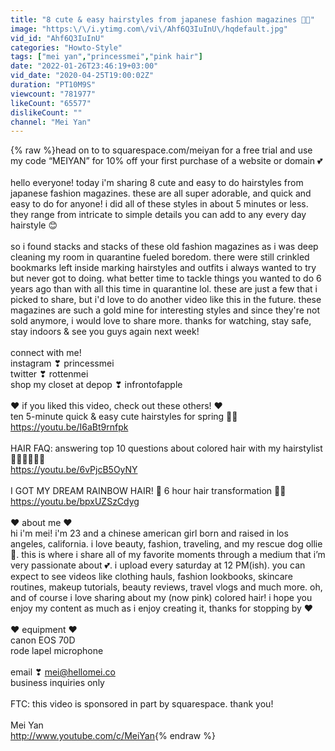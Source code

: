```yaml
---
title: "8 cute & easy hairstyles from japanese fashion magazines 🌸💕"
image: "https:\/\/i.ytimg.com\/vi\/Ahf6Q3IuInU\/hqdefault.jpg"
vid_id: "Ahf6Q3IuInU"
categories: "Howto-Style"
tags: ["mei yan","princessmei","pink hair"]
date: "2022-01-26T23:46:19+03:00"
vid_date: "2020-04-25T19:00:02Z"
duration: "PT10M9S"
viewcount: "781977"
likeCount: "65577"
dislikeCount: ""
channel: "Mei Yan"
---
```

{% raw %}head on to to squarespace.com/meiyan for a free trial and use my code “MEIYAN” for 10% off your first purchase of a website or domain 💕<br /><br />hello everyone! today i'm sharing 8 cute and easy to do hairstyles from japanese fashion magazines. these are all super adorable, and quick and easy to do for anyone! i did all of these styles in about 5 minutes or less. they range from intricate to simple details you can add to any every day hairstyle 😊<br /><br />so i found stacks and stacks of these old fashion magazines as i was deep cleaning my room in quarantine fueled boredom. there were still crinkled bookmarks left inside marking hairstyles and outfits i always wanted to try but never got to doing. what better time to tackle things you wanted to do 6 years ago than with all this time in quarantine lol. these are just a few that i picked to share, but i'd love to do another video like this in the future. these magazines are such a gold mine for interesting styles and since they're not sold anymore, i would love to share more. thanks for watching, stay safe, stay indoors &amp; see you guys again next week! <br /><br />connect with me! <br />instagram ❣ princessmei <br />twitter ❣ rottenmei <br />shop my closet at depop ❣ infrontofapple<br /><br />❤ if you liked this video, check out these others! ❤<br />ten 5-minute quick &amp; easy cute hairstyles for spring 🌸💕<br /><a rel="nofollow" target="blank" href="https://youtu.be/I6aBt9rnfpk">https://youtu.be/I6aBt9rnfpk</a><br /><br />HAIR FAQ: answering top 10 questions about colored hair with my hairstylist 💇🏻‍♀️💆🏻‍♀️<br /><a rel="nofollow" target="blank" href="https://youtu.be/6vPjcB5OyNY">https://youtu.be/6vPjcB5OyNY</a><br /><br />I GOT MY DREAM RAINBOW HAIR! 🌈 6 hour hair transformation 🎀💕<br /><a rel="nofollow" target="blank" href="https://youtu.be/bpxUZSzCdyg">https://youtu.be/bpxUZSzCdyg</a> <br /><br />❤ about me ❤<br />hi i'm mei! i'm 23 and a chinese american girl born and raised in los angeles, california. i love beauty, fashion, traveling, and my rescue dog ollie 🐶. this is where i share all of my favorite moments through a medium that i’m very passionate about 💕. i upload every saturday at 12 PM(ish). you can expect to see videos like clothing hauls, fashion lookbooks, skincare routines, makeup tutorials, beauty reviews, travel vlogs and much more. oh, and of course i love sharing about my (now pink) colored hair! i hope you enjoy my content as much as i enjoy creating it, thanks for stopping by ❤️  <br /><br />❤ equipment ❤<br />canon EOS 70D<br />rode lapel microphone <br /><br />email ❣ mei@hellomei.co <br />business inquiries only <br /><br />FTC: this video is sponsored in part by squarespace. thank you! <br /><br />Mei Yan <br /><a rel="nofollow" target="blank" href="http://www.youtube.com/c/MeiYan">http://www.youtube.com/c/MeiYan</a>{% endraw %}
